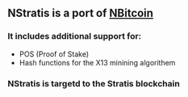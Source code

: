 
## NStratis is a port of [NBitcoin](https://github.com/MetacoSA/NBitcoin) 

### It includes additional support for:
- POS (Proof of Stake) 
- Hash functions for the X13 minining algorithem

### NStratis is targetd to the Stratis blockchain

